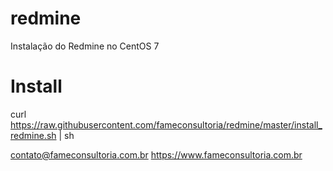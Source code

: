 # redmine

Instalação do Redmine no CentOS 7

# Install 

 curl https://raw.githubusercontent.com/fameconsultoria/redmine/master/install_redmine.sh | sh
 
contato@fameconsultoria.com.br
https://www.fameconsultoria.com.br

